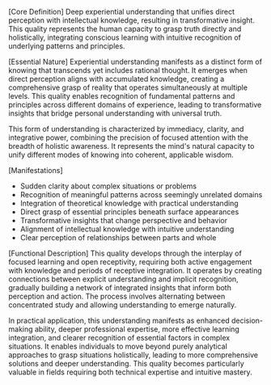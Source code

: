 [Core Definition]
Deep experiential understanding that unifies direct perception with intellectual knowledge, resulting in transformative insight. This quality represents the human capacity to grasp truth directly and holistically, integrating conscious learning with intuitive recognition of underlying patterns and principles.

[Essential Nature]
Experiential understanding manifests as a distinct form of knowing that transcends yet includes rational thought. It emerges when direct perception aligns with accumulated knowledge, creating a comprehensive grasp of reality that operates simultaneously at multiple levels. This quality enables recognition of fundamental patterns and principles across different domains of experience, leading to transformative insights that bridge personal understanding with universal truth.

This form of understanding is characterized by immediacy, clarity, and integrative power, combining the precision of focused attention with the breadth of holistic awareness. It represents the mind's natural capacity to unify different modes of knowing into coherent, applicable wisdom.

[Manifestations]
- Sudden clarity about complex situations or problems
- Recognition of meaningful patterns across seemingly unrelated domains
- Integration of theoretical knowledge with practical understanding
- Direct grasp of essential principles beneath surface appearances
- Transformative insights that change perspective and behavior
- Alignment of intellectual knowledge with intuitive understanding
- Clear perception of relationships between parts and whole

[Functional Description]
This quality develops through the interplay of focused learning and open receptivity, requiring both active engagement with knowledge and periods of receptive integration. It operates by creating connections between explicit understanding and implicit recognition, gradually building a network of integrated insights that inform both perception and action. The process involves alternating between concentrated study and allowing understanding to emerge naturally.

In practical application, this understanding manifests as enhanced decision-making ability, deeper professional expertise, more effective learning integration, and clearer recognition of essential factors in complex situations. It enables individuals to move beyond purely analytical approaches to grasp situations holistically, leading to more comprehensive solutions and deeper understanding. This quality becomes particularly valuable in fields requiring both technical expertise and intuitive mastery.